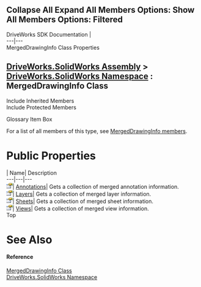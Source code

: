Collapse All Expand All Members Options: Show All  Members Options: Filtered   
---  
DriveWorks SDK Documentation  |   
---|---  
MergedDrawingInfo Class Properties   
  
[DriveWorks.SolidWorks Assembly](topic13342.md) > [DriveWorks.SolidWorks Namespace](topic13345.md) : MergedDrawingInfo Class  
---  
  
Include Inherited Members    
Include Protected Members    


Glossary Item Box

For a list of all members of this type, see [MergedDrawingInfo members](topic13816.md).

# Public Properties

| Name| Description  
---|---|---  
![Public Property](dotnetimages/publicProperty.gif)| [Annotations](topic13822.md)| Gets a collection of merged annotation information.   
![Public Property](dotnetimages/publicProperty.gif)| [Layers](topic13823.md)| Gets a collection of merged layer information.   
![Public Property](dotnetimages/publicProperty.gif)| [Sheets](topic13824.md)| Gets a collection of merged sheet information.   
![Public Property](dotnetimages/publicProperty.gif)| [Views](topic13825.md)| Gets a collection of merged view information.   
Top

# See Also

#### Reference

[MergedDrawingInfo Class](topic13815.md)   
[DriveWorks.SolidWorks Namespace](topic13345.md)


